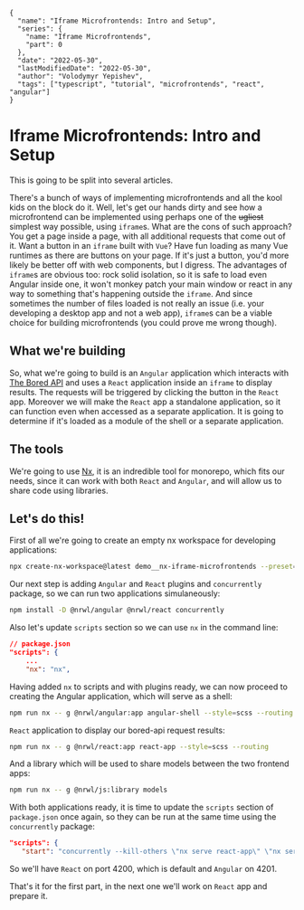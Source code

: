 ```ic-metadata
{
  "name": "Iframe Microfrontends: Intro and Setup",
  "series": {
    "name: "Iframe Microfrontends",
    "part": 0
  },
  "date": "2022-05-30",
  "lastModifiedDate": "2022-05-30",
  "author": "Volodymyr Yepishev",
  "tags": ["typescript", "tutorial", "microfrontends", "react", "angular"]
}
```

# Iframe Microfrontends: Intro and Setup

This is going to be split into several articles.

There's a bunch of ways of implementing microfrontends and all the kool kids on the block do it. Well, let's get our hands dirty and see how a microfrontend can be implemented using perhaps one of the ~~ugliest~~ simplest way possible, using `iframe`s. What are the cons of such approach? You get a page inside a page, with all additional requests that come out of it. Want a button in an `iframe` built with `Vue`? Have fun loading as many Vue runtimes as there are buttons on your page. If it's just a button, you'd more likely be better off with web components, but I digress. The advantages of `iframe`s are obvious too: rock solid isolation, so it is safe to load even Angular inside one, it won't monkey patch your main window or react in any way to something that's happening outside the `iframe`. And since sometimes the number of files loaded is not really an issue (i.e. your developing a desktop app and not a web app), `iframe`s can be a viable choice for building microfrontends (you could prove me wrong though).

## What we're building
So, what we're going to build is an `Angular` application which interacts with [The Bored API](https://www.boredapi.com/) and uses a `React` application inside an `iframe` to display results. The requests will be triggered by clicking the button in the `React` app. Moreover we will make the `React` app a standalone application, so it can function even when accessed as a separate application. It is going to determine if it's loaded as a module of the shell or a separate application.

## The tools
We're going to use [Nx](https://nx.dev/), it is an indredible tool for monorepo, which fits our needs, since it can work with both `React` and `Angular`, and will allow us to share code using libraries.

## Let's do this!

First of all we're going to create an empty nx workspace for developing applications:
```bash
npx create-nx-workspace@latest demo__nx-iframe-microfrontends --preset=apps
```

Our next step is adding `Angular` and `React` plugins and `concurrently` package, so we can run two applications simulaneously:
```bash
npm install -D @nrwl/angular @nrwl/react concurrently
```

Also let's update `scripts` section so we can use `nx` in the command line:
```json
// package.json
"scripts": {
    ...
    "nx": "nx",
```

Having added `nx` to scripts and with plugins ready, we can now proceed to creating the Angular application, which will serve as a shell:
```bash
npm run nx -- g @nrwl/angular:app angular-shell --style=scss --routing --prefix=app
```
 `React` application to display our bored-api request results:
 ```bash
npm run nx -- g @nrwl/react:app react-app --style=scss --routing
 ```

 And a library which will be used to share models between the two frontend apps:
 ```bash
npm run nx -- g @nrwl/js:library models
 ```

 With both applications ready, it is time to update the `scripts` section of `package.json` once again, so they can be run at the same time using the `concurrently` package:
 ```json
"scripts": {
    "start": "concurrently --kill-others \"nx serve react-app\" \"nx serve angular-shell --port=4201\"",
 ```

 So we'll have `React` on port 4200, which is default and `Angular` on 4201.

 That's it for the first part, in the next one we'll work on `React` app and prepare it.